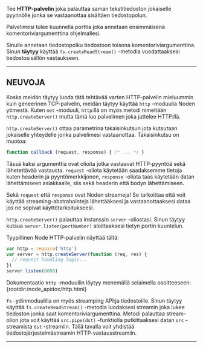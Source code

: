 Tee **HTTP-palvelin** joka palauttaa saman tekstitiedoston jokaiselle pyynnölle jonka se vastaanottaa sisältäen tiedostopolun.

Palvelimesi tulee kuunnella porttia joka annetaan ensimmäisenä komentoriviargumenttina ohjelmallesi. 

Sinulle annetaan tiedostopolku tiedostoon toisena komentoriviargumenttina. Sinun **täytyy** käyttää `fs.createReadStream()` -metodia vuodattaaksesi tiedostosisällön vastaukseen. 

----------------------------------------------------------------------
## NEUVOJA

Koska meidän täytyy luoda tätä tehtävää varten HTTP-palvelin mieluummin kuin geneerinen TCP-palvelin, meidän täytyy käyttää `http` -moduulia Noden ytimestä. Kuten `net` -moduuli, `http`:llä on myös metodi nimeltään `http.createServer()` mutta tämä luo palvelimen joka juttelee HTTP:llä. 

`http.createServer()` ottaa parametrina takaisinkutsun jota kutsutaan jokaiselle yhteydelle jonka palvelimesi vastaanottaa. Takaisinkutsu on muotoa: 

```js
function callback (request, response) { /* ... */ }
```

Tässä kaksi argumenttia ovat olioita jotka vastaavat HTTP-pyyntöä sekä lähetettävää vastausta. `request` -oliota käytetään saadaksemme tietoja kuten headerin ja pyyntömerkkijonon, `response` -oliota taas käytetään datan lähettämiseen asiakkaalle, siis sekä headerin että bodyn lähettämiseen. 

Sekä `request` että `response` ovat Noden streameja! Se tarkoittaa että voit käyttää streaming-abstrahointeja lähettääksesi ja vastaanottaaksesi dataa jos ne sopivat käyttötarkoitukseesi. 

`http.createServer()` palauttaa instanssin `server` -oliostasi. Sinun täytyy kutsua `server.listen(portNumber)` aloittaaksesi tietyn portin kuuntelun. 

Tyypillinen Node HTTP-palvelin näyttää tältä:

```js
var http = require('http')
var server = http.createServer(function (req, res) {
  // request handling logic...
})
server.listen(8000)
```

Dokumentaatio `http` -moduuliin löytyy menemällä selaimella osoitteeseen: 
  {rootdir:/node_apidoc/http.html}

`fs` -ydinmoduulilla on myös streamping API:ja tiedostoille. Sinun täytyy käyttää `fs.createReadStream()` -metodia luodaksesi streamin joka lukee tiedoston jonka saat komentoriviargumenttina. Metodi palauttaa stream-olion jota voit käyttää `src.pipe(dst)` -funktiolla putkittaaksesi datan `src` -streamista `dst` -streamiin. Tällä tavalla voit yhdistää tiedostojärjestelmästreamin HTTP-vastausstreamiin. 

----------------------------------------------------------------------